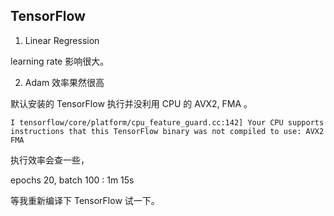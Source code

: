## TensorFlow

01. Linear Regression

learning rate 影响很大。

02. Adam 效率果然很高


默认安装的 TensorFlow 执行并没利用 CPU 的 AVX2, FMA 。

```
I tensorflow/core/platform/cpu_feature_guard.cc:142] Your CPU supports instructions that this TensorFlow binary was not compiled to use: AVX2 FMA

```

执行效率会查一些，

epochs 20, batch 100 : 1m 15s

等我重新编译下 TensorFlow 试一下。
